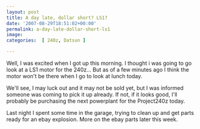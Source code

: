 ```yaml
---
layout: post
title: A day late, dollar short? LS1?
date: '2007-08-29T18:51:02+00:00'
permalink: a-day-late-dollar-short-ls1
image: 
categories:  [ 240z, Datsun ]

---
```

Well, I was excited when I got up this morning. I thought i was going to go look at a LS1 motor for the 240z... But as of a few minutes ago I think the motor won't be there when I go to look at lunch today.

We'll see, I may luck out and it may not be sold yet, but I was informed someone was coming to pick it up already. If not, if it looks good, I'll probably be purchasing the next powerplant for the Project240z today.

Last night I spent some time in the garage, trying to clean up and get parts ready for an ebay explosion. More on the ebay parts later this week.
